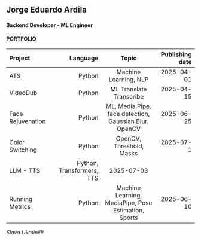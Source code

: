 ## Jorge Eduardo Ardila
#### Backend Developer - ML Engineer
#### PORTFOLIO


| Project | Language | Topic | Publishing date |
|:--|--:|:--:|--:|
| ATS | Python | Machine Learning, NLP | 2025-04-01 |
| VideoDub | Python | ML Translate Transcribe | 2025-04-15 |
| Face Rejuvenation | Python | ML, Media Pipe, face detection, Gaussian Blur, OpenCV | 2025-06-25 |
| Color Switching | Python | OpenCV, Threshold, Masks | 2025-07-1|
| LLM - TTS | Python, Transformers, TTS | 2025-07-03 |
| Running Metrics | Python | Machine Learning, MediaPipe, Pose Estimation, Sports | 2025-06-10 |



_*Slava Ukraini!!!*_
